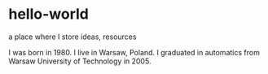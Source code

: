 # hello-world
a place where I store ideas, resources

I was born in 1980. I live in Warsaw, Poland. I graduated in automatics from Warsaw University of Technology in 2005.
